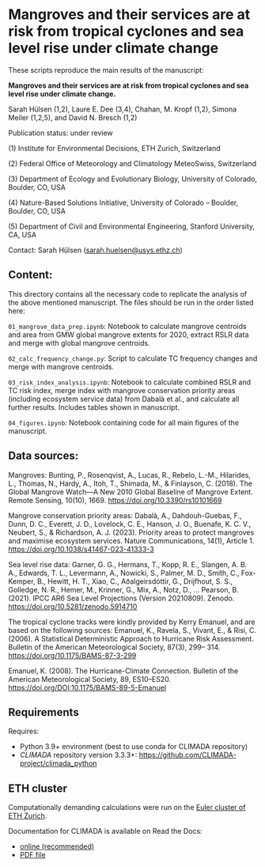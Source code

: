 # Mangroves and their services are at risk from tropical cyclones and sea level rise under climate change

These scripts reproduce the main results of the manuscript:

 **Mangroves and their services are at risk from tropical cyclones and sea level rise under climate change.**
 
Sarah Hülsen (1,2), Laure E. Dee (3,4), Chahan, M. Kropf (1,2), Simona Meiler (1,2,5), and David N. Bresch (1,2)

Publication status: under review

(1) Institute for Environmental Decisions, ETH Zurich, Switzerland

(2) Federal Office of Meteorology and Climatology MeteoSwiss, Switzerland

(3) Department of Ecology and Evolutionary Biology, University of Colorado, Boulder, CO, USA

(4) Nature-Based Solutions Initiative, University of Colorado – Boulder, Boulder, CO, USA

(5) Department of Civil and Environmental Engineering, Stanford University, CA, USA

Contact: Sarah Hülsen ([sarah.huelsen@usys.ethz.ch](sarah.huelsen@usys.ethz.ch))

## Content:
This directory contains all the necessary code to replicate the analysis of the above mentioned manuscript. The files should be run in the order listed here:

`01_mangrove_data_prep.ipynb`: Notebook to calculate mangrove centroids and area from GMW global mangrove extents for 2020, extract RSLR data and merge with global mangrove centroids.

`02_calc_frequency_change.py`: Script to calculate TC frequency changes and merge with mangrove centroids.

`03_risk_index_analysis.ipynb`: Notebook to calculate combined RSLR and TC risk index, merge index with mangrove conservation priority areas (including ecosystem service data) from Dabalà et al., and calculate all further results. Includes tables shown in manuscript.

`04_figures.ipynb`: Notebook containing code for all main figures of the manuscript.

## Data sources:
Mangroves: Bunting, P., Rosenqvist, A., Lucas, R., Rebelo, L.-M., Hilarides, L., Thomas, N., Hardy, A., Itoh, T., Shimada, M., & Finlayson, C. (2018). The Global Mangrove Watch—A New 2010 Global Baseline of Mangrove Extent. Remote Sensing, 10(10), 1669. https://doi.org/10.3390/rs10101669

Mangrove conservation priority areas: Dabalà, A., Dahdouh-Guebas, F., Dunn, D. C., Everett, J. D., Lovelock, C. E., Hanson, J. O., Buenafe, K. C. V., Neubert, S., & Richardson, A. J. (2023). Priority areas to protect mangroves and maximise ecosystem services. Nature Communications, 14(1), Article 1. https://doi.org/10.1038/s41467-023-41333-3

Sea level rise data: Garner, G. G., Hermans, T., Kopp, R. E., Slangen, A. B. A., Edwards, T. L., Levermann, A., Nowicki, S., Palmer, M. D., Smith, C., Fox-Kemper, B., Hewitt, H. T., Xiao, C., Aðalgeirsdóttir, G., Drijfhout, S. S., Golledge, N. R., Hemer, M., Krinner, G., Mix, A., Notz, D., ... Pearson, B. (2021). IPCC AR6 Sea Level Projections (Version 20210809). Zenodo. https://doi.org/10.5281/zenodo.5914710

The tropical cyclone tracks were kindly provided by Kerry Emanuel, and are based on the following sources: 
Emanuel, K., Ravela, S., Vivant, E., & Risi, C. (2006). A Statistical Deterministic Approach to Hurricane Risk Assessment. Bulletin of the American Meteorological Society, 87(3), 299– 314. https://doi.org/10.1175/BAMS-87-3-299

Emanuel, K. (2008). The Hurricane-Climate Connection. Bulletin of the American Meteorological Society, 89, ES10–ES20. https://doi.org/DOI:10.1175/BAMS-89-5-Emanuel

## Requirements
Requires:
- Python 3.9+ environment (best to use conda for CLIMADA repository)
- *CLIMADA* repository version 3.3.3+: https://github.com/CLIMADA-project/climada_python

## ETH cluster
Computationally demanding calculations were run on the [Euler cluster of ETH Zurich](https://scicomp.ethz.ch/wiki/Euler).

Documentation for CLIMADA is available on Read the Docs:
* [online (recommended)](https://climada-python.readthedocs.io/en/stable/)
* [PDF file](https://buildmedia.readthedocs.org/media/pdf/climada-python/stable/climada-python.pdf)
